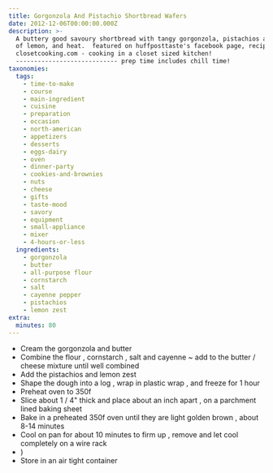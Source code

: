 ```yaml
---
title: Gorgonzola And Pistachio Shortbread Wafers
date: 2012-12-06T00:00:00.000Z
description: >-
  A buttery good savoury shortbread with tangy gorgonzola, pistachios and a hint
  of lemon, and heat.  featured on huffposttaste's facebook page, recipe from
  closetcooking.com - cooking in a closet sized kitchen! 
  ---------------------------- prep time includes chill time!
taxonomies:
  tags:
    - time-to-make
    - course
    - main-ingredient
    - cuisine
    - preparation
    - occasion
    - north-american
    - appetizers
    - desserts
    - eggs-dairy
    - oven
    - dinner-party
    - cookies-and-brownies
    - nuts
    - cheese
    - gifts
    - taste-mood
    - savory
    - equipment
    - small-appliance
    - mixer
    - 4-hours-or-less
  ingredients:
    - gorgonzola
    - butter
    - all-purpose flour
    - cornstarch
    - salt
    - cayenne pepper
    - pistachios
    - lemon zest
extra:
  minutes: 80
---
```

 - Cream the gorgonzola and butter
 - Combine the flour , cornstarch , salt and cayenne ~ add to the butter / cheese mixture until well combined
 - Add the pistachios and lemon zest
 - Shape the dough into a log , wrap in plastic wrap , and freeze for 1 hour
 - Preheat oven to 350f
 - Slice about 1 / 4" thick and place about an inch apart , on a parchment lined baking sheet
 - Bake in a preheated 350f oven until they are light golden brown , about 8-14 minutes
 - Cool on pan for about 10 minutes to firm up , remove and let cool completely on a wire rack
 - )
 - Store in an air tight container
